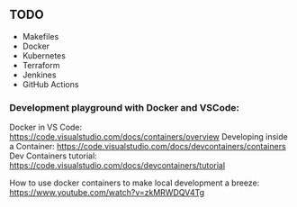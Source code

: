 ## TODO
* Makefiles
* Docker
* Kubernetes
* Terraform
* Jenkines
* GitHub Actions




### Development playground with Docker and VSCode:
Docker in VS Code:
https://code.visualstudio.com/docs/containers/overview
Developing inside a Container:
https://code.visualstudio.com/docs/devcontainers/containers
Dev Containers tutorial:
https://code.visualstudio.com/docs/devcontainers/tutorial


How to use docker containers to make local development a breeze:
https://www.youtube.com/watch?v=zkMRWDQV4Tg